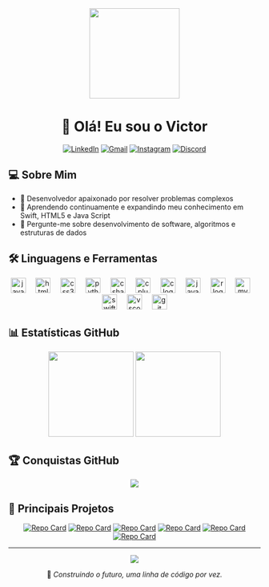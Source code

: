 <div align="center">
  <img src="https://user-images.githubusercontent.com/67410476/142714864-95efafbd-c99b-4991-be24-f8c776fbb8c0.gif" width="180" />

  # 👋 Olá! Eu sou o Victor
  
  [![LinkedIn](https://img.shields.io/badge/LinkedIn-0077B5?style=for-the-badge&logo=linkedin&logoColor=white)](https://www.linkedin.com/)
  [![Gmail](https://img.shields.io/badge/Gmail-D14836?style=for-the-badge&logo=gmail&logoColor=white)](mailto:victorgabrielbarbosa88@gmail.com)
  [![Instagram](https://img.shields.io/badge/Instagram-E4405F?style=for-the-badge&logo=instagram&logoColor=white)](https://www.instagram.com/)
  [![Discord](https://img.shields.io/badge/Discord-7289DA?style=for-the-badge&logo=discord&logoColor=white)](https://discord.com/)
</div>

## 💻 Sobre Mim

- 🚀 Desenvolvedor apaixonado por resolver problemas complexos
- 🌱 Aprendendo continuamente e expandindo meu conhecimento em Swift, HTML5 e Java Script
- 💬 Pergunte-me sobre desenvolvimento de software, algoritmos e estruturas de dados

## 🛠️ Linguagens e Ferramentas

<div align="center">
  <img src="https://cdn.jsdelivr.net/gh/devicons/devicon/icons/javascript/javascript-original.svg" height="30" alt="javascript logo"  />
  <img width="12" />
  <img src="https://cdn.jsdelivr.net/gh/devicons/devicon/icons/html5/html5-original.svg" height="30" alt="html5 logo"  />
  <img width="12" />
  <img src="https://cdn.jsdelivr.net/gh/devicons/devicon/icons/css3/css3-original.svg" height="30" alt="css3 logo"  />
  <img width="12" />
  <img src="https://cdn.jsdelivr.net/gh/devicons/devicon/icons/python/python-original.svg" height="30" alt="python logo"  />
  <img width="12" />
  <img src="https://cdn.jsdelivr.net/gh/devicons/devicon/icons/csharp/csharp-original.svg" height="30" alt="csharp logo"  />
  <img width="12" />
  <img src="https://cdn.jsdelivr.net/gh/devicons/devicon/icons/cplusplus/cplusplus-original.svg" height="30" alt="cplusplus logo"  />
  <img width="12" />
  <img src="https://cdn.jsdelivr.net/gh/devicons/devicon/icons/c/c-original.svg" height="30" alt="c logo"  />
  <img width="12" />
  <img src="https://cdn.jsdelivr.net/gh/devicons/devicon/icons/java/java-original.svg" height="30" alt="java logo"  />
  <img width="12" />
  <img src="https://cdn.jsdelivr.net/gh/devicons/devicon/icons/r/r-original.svg" height="30" alt="r logo"  />
  <img width="12" />
  <img src="https://cdn.jsdelivr.net/gh/devicons/devicon/icons/mysql/mysql-original.svg" height="30" alt="mysql logo"  />
  <img width="12" />
  <img src="https://cdn.jsdelivr.net/gh/devicons/devicon/icons/swift/swift-original.svg" height="30" alt="swift logo"  />
  <img width="12" />
  <img src="https://cdn.jsdelivr.net/gh/devicons/devicon/icons/vscode/vscode-original.svg" height="30" alt="vscode logo"  />
  <img width="12" />
  <img src="https://cdn.jsdelivr.net/gh/devicons/devicon/icons/git/git-original.svg" height="30" alt="git logo"  />
</div>

## 📊 Estatísticas GitHub

<div align="center">
  <img src="https://github-readme-stats.vercel.app/api?username=Victor-Gabriel-Barbosa&show_icons=true&theme=radical&include_all_commits=true&count_private=true&hide_border=true" height="170" />
  <img src="https://github-readme-stats.vercel.app/api/top-langs/?username=Victor-Gabriel-Barbosa&layout=compact&theme=radical&hide_border=true" height="170" />
</div>

## 🏆 Conquistas GitHub

<div align="center">
  <img src="https://github-profile-trophy.vercel.app/?username=Victor-Gabriel-Barbosa&theme=radical&no-frame=true&margin-w=15" />
</div>

## 🌟 Principais Projetos

<div align="center">
  
[![Repo Card](https://github-readme-stats.vercel.app/api/pin/?username=Victor-Gabriel-Barbosa&repo=Hackatruck&theme=radical&hide_border=true)](https://github.com/Victor-Gabriel-Barbosa/Hackatruck)
[![Repo Card](https://github-readme-stats.vercel.app/api/pin/?username=Victor-Gabriel-Barbosa&repo=Programacao-Web-I&theme=radical&hide_border=true)](https://github.com/Victor-Gabriel-Barbosa/Programacao-Web-I)
[![Repo Card](https://github-readme-stats.vercel.app/api/pin/?username=Victor-Gabriel-Barbosa&repo=POO_1&theme=radical&hide_border=true)](https://github.com/Victor-Gabriel-Barbosa/POO_1)
[![Repo Card](https://github-readme-stats.vercel.app/api/pin/?username=Victor-Gabriel-Barbosa&repo=Algoritmos_II&theme=radical&hide_border=true)](https://github.com/Victor-Gabriel-Barbosa/Algoritmos_II)
[![Repo Card](https://github-readme-stats.vercel.app/api/pin/?username=Victor-Gabriel-Barbosa&repo=ED_2&theme=radical&hide_border=true)](https://github.com/Victor-Gabriel-Barbosa/ED_2)
[![Repo Card](https://github-readme-stats.vercel.app/api/pin/?username=Victor-Gabriel-Barbosa&repo=Animu&theme=radical&hide_border=true)](https://github.com/Victor-Gabriel-Barbosa/Animu)

</div>

---

<div align="center">
  <img src="https://komarev.com/ghpvc/?username=Victor-Gabriel-Barbosa&style=for-the-badge&color=blueviolet" />
  
  <p>🎯 <i>Construindo o futuro, uma linha de código por vez.</i></p>
</div>
